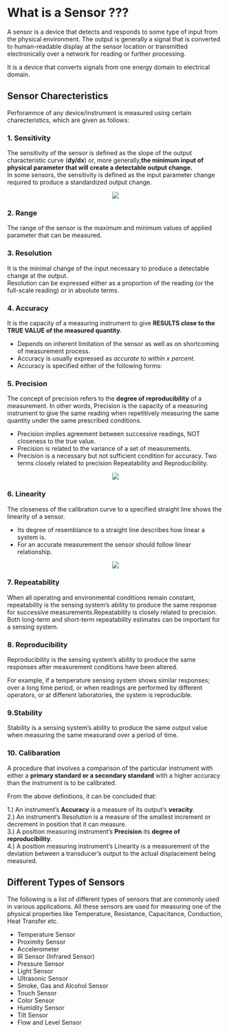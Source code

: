 # What is a Sensor ???

A sensor is a device that detects and responds to some type of input from the physical environment. The output is generally a signal that is converted to human-readable display at the sensor location or transmitted electronically over a network for reading or further processing.  

It is a device that converts signals from one energy domain to electrical domain.  

## Sensor Charecteristics

Perforamnce of any device/instrument is measured using certain charecteristics, which are given as follows:

### 1. Sensitivity

The sensitivity of the sensor is defined as the slope of the output characteristic curve (**dy/dx**) or, more generally,**the minimum input of physical parameter that will create a detectable output change.**  
In some sensors, the sensitivity is defined as the input parameter change required to produce a standardized output change.  

<p align="center"> 
<img src="https://user-images.githubusercontent.com/35935951/37358951-5fdf4a3a-2712-11e8-8c06-d62553683836.png">
</p>

### 2. Range

The range of the sensor is the maximum and minimum values of applied parameter that can be measured.  

### 3. Resolution

It is the minimal change of the input necessary to produce a detectable change at the output.    
Resolution can be expressed either as a proportion of the reading (or the full-scale reading) or in absolute terms.  

### 4. Accuracy

It is the capacity of a measuring instrument to give **RESULTS close to the TRUE VALUE of the measured quantity**.  
* Depends on inherent limitation of the sensor as well as on shortcoming of measurement process.  
* Accuracy is usually expressed as *accurate to within x percent*.  
* Accuracy is specified either of the following forms:  


### 5. Precision

The concept of precision refers to the **degree of reproducibility** of a measurement. In other words, Precision is the capacity of a measuring instrument to give the same reading when repetitively measuring the same quantity under the same prescribed conditions.  
* Precision implies agreement between successive readings, NOT closeness to the true value.  
* Precision is related to the variance of a set of measurements.  
* Precision is a necessary but not sufficient condition for accuracy. Two terms closely related to precision Repeatability and   Reproducibility.  

<p align="center"> 
<img src="https://user-images.githubusercontent.com/35935951/37358369-f37f352c-2710-11e8-83f4-4c9842f9b329.png">
</p>

### 6.  Linearity

The closeness of the calibration curve to a specified straight line shows the linearity of a sensor.  
* Its degree of resemblance to a straight line describes how linear a system is.  
* For an accurate measurement the sensor should follow linear relationship.  

<p align="center"> 
<img src="https://user-images.githubusercontent.com/35935951/37358963-662b63e2-2712-11e8-93b0-d7614ce1ae2f.jpg">
</p>

### 7. Repeatability

When all operating and environmental conditions remain constant, repeatability is the sensing system’s ability to produce the same 
response for successive measurements.Repeatability is closely related to precision. Both long-term and short-term repeatability estimates can be important for a sensing system.  

### 8. Reproducibility

Reproducibility is the sensing system’s ability to produce the same responses after measurement conditions have been altered.  

For example, if a temperature sensing system shows similar responses; over a long time period, or when readings are performed by 
different operators, or at different laboratories, the system is reproducible.  

### 9.Stability

Stability is a sensing system’s ability to produce the same output value when measuring the same measurand over a period of time.

### 10. Calibaration

A procedure that involves a comparison of the particular instrument with either a **primary standard or a secondary standard** with a higher accuracy than the instrument is to be calibrated.  

From the above definitions, it can be concluded that:  

1.) An instrument’s **Accuracy** is a measure of its output‘s **veracity**.  
2.) An instrument’s Resolution is a measure of the smallest increment or decrement in position that it can measure.  
3.) A position measuring instrument’s **Precision** its **degree of reproducibility**.  
4.) A position measuring instrument’s Linearity is a measurement of the deviation between a transducer’s output to the actual displacement being measured.  

## Different Types of Sensors  

The following is a list of different types of sensors that are commonly used in various applications. All these sensors are used for measuring one of the physical properties like Temperature, Resistance, Capacitance, Conduction, Heat Transfer etc.  

* Temperature Sensor  
* Proximity Sensor  
* Accelerometer  
* IR Sensor (Infrared Sensor)  
* Pressure Sensor  
* Light Sensor  
* Ultrasonic Sensor  
* Smoke, Gas and Alcohol Sensor  
* Touch Sensor  
* Color Sensor  
* Humidity Sensor  
* Tilt Sensor  
* Flow and Level Sensor  


